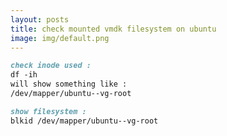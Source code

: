 ```yaml
---
layout: posts
title: check mounted vmdk filesystem on ubuntu
image: img/default.png
---
```


```markdown
check inode used :
df -ih
will show something like :
/dev/mapper/ubuntu--vg-root
```

```markdown
show filesystem :
blkid /dev/mapper/ubuntu--vg-root
```
